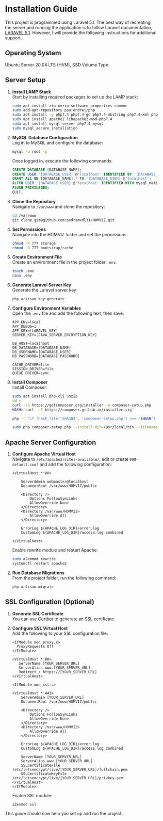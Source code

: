 # Installation Guide

This project is programmed using Laravel 5.1. The best way of recreating the server and running the application is to follow Laravel documentation, [LARAVEL 5.1](https://laravel.com/docs/5.1). However, I will provide the following instructions for additional support.

## Operating System
Ubuntu Server 20.04 LTS (HVM), SSD Volume Type

## Server Setup

1. **Install LAMP Stack**  
   Start by installing required packages to set up the LAMP stack:

   ```bash
   sudo apt install zip unzip software-properties-common
   sudo add-apt-repository ppa:ondrej/php
   sudo apt install -y php7.4 php7.4-gd php7.4-mbstring php7.4-xml php-zip
   sudo apt install apache2 libapache2-mod-php7.4
   sudo apt install mysql-server php7.4-mysql
   sudo mysql_secure_installation
   ```

2. **MySQL Database Configuration**  
   Log in to MySQL and configure the database:

   ```bash
   mysql -u root -p
   ```

   Once logged in, execute the following commands:

   ```sql
   CREATE DATABASE [DATABASE_NAME];
   CREATE USER '[DATABASE_USER]'@'localhost' IDENTIFIED BY '[DATABASE_PASSWORD]';
   GRANT ALL ON [DATABASE_NAME].* TO '[DATABASE_USER]'@'localhost';
   ALTER USER '[DATABASE_USER]'@'localhost' IDENTIFIED WITH mysql_native_password BY '[DATABASE_PASSWORD]';
   FLUSH PRIVILEGES;
   QUIT;
   ```

3. **Clone the Repository**  
   Navigate to `/var/www` and clone the repository:

   ```bash
   cd /var/www
   git clone git@github.com:pedramvdl31/HOMVIZ.git
   ```

4. **Set Permissions**  
   Navigate into the HOMVIZ folder and set the permissions:

   ```bash
   chmod -R 777 storage
   chmod -R 777 bootstrap/cache
   ```

5. **Create Environment File**  
   Create an environment file in the project folder `.env`:

   ```bash
   touch .env
   nano .env
   ```

6. **Generate Laravel Server Key**  
   Generate the Laravel server key:

   ```bash
   php artisan key:generate
   ```

7. **Configure Environment Variables**  
   Open the `.env` file and add the following text, then save:

   ```plaintext
   APP_ENV=local
   APP_DEBUG=1
   APP_KEY=[LARAVEL_KEY]
   SERVER_KEY=[JAVA_SERVER_ENCRYPTION_KEY]

   DB_HOST=localhost
   DB_DATABASE=[DATABASE_NAME]
   DB_USERNAME=[DATABASE_USER]
   DB_PASSWORD=[DATABASE_PASSWORD]

   CACHE_DRIVER=file
   SESSION_DRIVER=file
   QUEUE_DRIVER=sync
   ```

8. **Install Composer**  
   Install Composer:

   ```bash
   sudo apt install php-cli unzip
   cd ~
   curl -sS https://getcomposer.org/installer -o composer-setup.php
   HASH=`curl -sS https://composer.github.io/installer.sig`

   php -r "if (hash_file('SHA384', 'composer-setup.php') === '$HASH') { echo 'Installer verified'; } else { echo 'Installer corrupt'; unlink('composer-setup.php'); } echo PHP_EOL;"

   sudo php composer-setup.php --install-dir=/usr/local/bin --filename=composer
   ```

## Apache Server Configuration

1. **Configure Apache Virtual Host**  
   Navigate to `/etc/apache2/sites-available/`, edit or create `000-default.conf` and add the following configuration:

   ```plaintext
   <VirtualHost *:80>

       ServerAdmin webmaster@localhost
       DocumentRoot /var/www/HOMVIZ/public

       <Directory />
           Options FollowSymLinks
           AllowOverride None
       </Directory>
       <Directory /var/www/HOMVIZ>
           AllowOverride All
       </Directory>

       ErrorLog ${APACHE_LOG_DIR}/error.log
       CustomLog ${APACHE_LOG_DIR}/access.log combined

   </VirtualHost>
   ```

   Enable rewrite module and restart Apache:

   ```bash
   sudo a2enmod rewrite
   systemctl restart apache2
   ```

2. **Run Database Migrations**  
   From the project folder, run the following command:

   ```bash
   php artisan migrate
   ```

## SSL Configuration (Optional)

1. **Generate SSL Certificate**  
   You can use [Certbot](https://certbot.eff.org/) to generate an SSL certificate.

2. **Configure SSL Virtual Host**  
   Add the following to your SSL configuration file:

   ```plaintext
   <IfModule mod_proxy.c>
     ProxyRequests Off
   </IfModule>

   <VirtualHost *:80>
      ServerName [YOUR_SERVER_URL]
      ServerAlias www.[YOUR_SERVER_URL]
      Redirect / https://[YOUR_SERVER_URL]
   </VirtualHost>

   <IfModule mod_ssl.c>

   <VirtualHost *:443>
       ServerAdmin [YOUR_SERVER_URL]
       DocumentRoot /var/www/HOMVIZ/public

       <Directory />
           Options FollowSymLinks
           AllowOverride None
       </Directory>
       <Directory /var/www/HOMVIZ>
           AllowOverride All
       </Directory>

       ErrorLog ${APACHE_LOG_DIR}/error.log
       CustomLog ${APACHE_LOG_DIR}/access.log combined

       ServerName [YOUR_SERVER_URL]
       ServerAlias www.[YOUR_SERVER_URL]
       SSLCertificateFile /etc/letsencrypt/live/[YOUR_SERVER_URL]/fullchain.pem
       SSLCertificateKeyFile /etc/letsencrypt/live/[YOUR_SERVER_URL]/privkey.pem
   </VirtualHost>
   </IfModule>
   ```

   Enable SSL module:

   ```bash
   a2enmod ssl
   ```

This guide should now help you set up and run the project.

